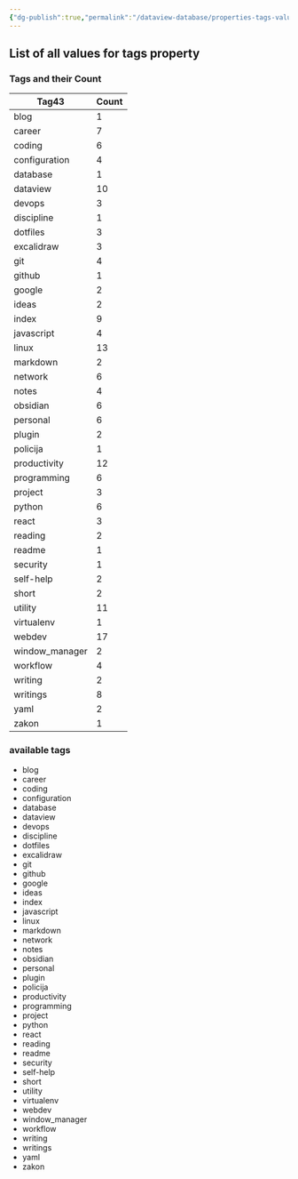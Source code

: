 ```yaml
---
{"dg-publish":true,"permalink":"/dataview-database/properties-tags-values/","tags":["dataview","index"]}
---
```



## List of all values for tags property

<h3><span>Tags and their Count</span></h3><div><table class="dataview table-view-table"><thead class="table-view-thead"><tr class="table-view-tr-header"><th class="table-view-th"><span>Tag</span><span class="dataview small-text">43</span></th><th class="table-view-th"><span>Count</span></th></tr></thead><tbody class="table-view-tbody"><tr><td><span>blog</span></td><td>1</td></tr><tr><td><span>career</span></td><td>7</td></tr><tr><td><span>coding</span></td><td>6</td></tr><tr><td><span>configuration</span></td><td>4</td></tr><tr><td><span>database</span></td><td>1</td></tr><tr><td><span>dataview</span></td><td>10</td></tr><tr><td><span>devops</span></td><td>3</td></tr><tr><td><span>discipline</span></td><td>1</td></tr><tr><td><span>dotfiles</span></td><td>3</td></tr><tr><td><span>excalidraw</span></td><td>3</td></tr><tr><td><span>git</span></td><td>4</td></tr><tr><td><span>github</span></td><td>1</td></tr><tr><td><span>google</span></td><td>2</td></tr><tr><td><span>ideas</span></td><td>2</td></tr><tr><td><span>index</span></td><td>9</td></tr><tr><td><span>javascript</span></td><td>4</td></tr><tr><td><span>linux</span></td><td>13</td></tr><tr><td><span>markdown</span></td><td>2</td></tr><tr><td><span>network</span></td><td>6</td></tr><tr><td><span>notes</span></td><td>4</td></tr><tr><td><span>obsidian</span></td><td>6</td></tr><tr><td><span>personal</span></td><td>6</td></tr><tr><td><span>plugin</span></td><td>2</td></tr><tr><td><span>policija</span></td><td>1</td></tr><tr><td><span>productivity</span></td><td>12</td></tr><tr><td><span>programming</span></td><td>6</td></tr><tr><td><span>project</span></td><td>3</td></tr><tr><td><span>python</span></td><td>6</td></tr><tr><td><span>react</span></td><td>3</td></tr><tr><td><span>reading</span></td><td>2</td></tr><tr><td><span>readme</span></td><td>1</td></tr><tr><td><span>security</span></td><td>1</td></tr><tr><td><span>self-help</span></td><td>2</td></tr><tr><td><span>short</span></td><td>2</td></tr><tr><td><span>utility</span></td><td>11</td></tr><tr><td><span>virtualenv</span></td><td>1</td></tr><tr><td><span>webdev</span></td><td>17</td></tr><tr><td><span>window_manager</span></td><td>2</td></tr><tr><td><span>workflow</span></td><td>4</td></tr><tr><td><span>writing</span></td><td>2</td></tr><tr><td><span>writings</span></td><td>8</td></tr><tr><td><span>yaml</span></td><td>2</td></tr><tr><td><span>zakon</span></td><td>1</td></tr></tbody></table></div>

<h3><span>available tags</span></h3><div><ul class="dataview list-view-ul"><li><span>blog</span></li><li><span>career</span></li><li><span>coding</span></li><li><span>configuration</span></li><li><span>database</span></li><li><span>dataview</span></li><li><span>devops</span></li><li><span>discipline</span></li><li><span>dotfiles</span></li><li><span>excalidraw</span></li><li><span>git</span></li><li><span>github</span></li><li><span>google</span></li><li><span>ideas</span></li><li><span>index</span></li><li><span>javascript</span></li><li><span>linux</span></li><li><span>markdown</span></li><li><span>network</span></li><li><span>notes</span></li><li><span>obsidian</span></li><li><span>personal</span></li><li><span>plugin</span></li><li><span>policija</span></li><li><span>productivity</span></li><li><span>programming</span></li><li><span>project</span></li><li><span>python</span></li><li><span>react</span></li><li><span>reading</span></li><li><span>readme</span></li><li><span>security</span></li><li><span>self-help</span></li><li><span>short</span></li><li><span>utility</span></li><li><span>virtualenv</span></li><li><span>webdev</span></li><li><span>window_manager</span></li><li><span>workflow</span></li><li><span>writing</span></li><li><span>writings</span></li><li><span>yaml</span></li><li><span>zakon</span></li></ul></div>
